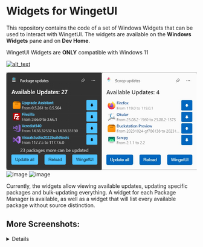 # Widgets for WingetUI

This repository contains the code of a set of Windows Widgets that can be used to interact with WingetUI. The widgets are available on the **Windows Widgets** pane and on **Dev Home**.

WingetUI Widgets are **ONLY** compatible with Windows 11

[<img alt="alt_text" width="240px" src="https://get.microsoft.com/images/en-us%20dark.svg" href=""/>](https://www.microsoft.com/store/apps/9NB9M5KZ8SLX) 



<img src="banner.png" width=800px></img>
![image](https://github.com/marticliment/WingetUI-Widgets/assets/53119851/6e4ecd34-5a7e-4dca-a32b-d6629663b095)
![image](https://github.com/marticliment/WingetUI-Widgets/assets/53119851/f0627589-9c59-4b0a-8319-08fad8f0f5ae)


Currently, the widgets allow viewing available updates, updating specific packages and bulk-updating everything. A widget for each Package Manager is available, as well as a widget that will list every available package without source distinction.



## More Screenshots:
<details>
<img src="src/Package/Images/WidgetCovers/winget_dark.png" width=400px></img>
<img src="src/Package/Images/WidgetCovers/winget_light.png" width=400px></img>

<img src="src/Package/Images/WidgetCovers/scoop_dark.png" width=400px></img>
<img src="src/Package/Images/WidgetCovers/scoop_light.png" width=400px></img>

<img src="src/Package/Images/WidgetCovers/choco_dark.png" width=400px></img>
<img src="src/Package/Images/WidgetCovers/choco_light.png" width=400px></img>

<img src="src/Package/Images/WidgetCovers/pip_dark.png" width=400px></img>
<img src="src/Package/Images/WidgetCovers/pip_light.png" width=400px></img>

<img src="src/Package/Images/WidgetCovers/npm_dark.png" width=400px></img>
<img src="src/Package/Images/WidgetCovers/npm_light.png" width=400px></img>

<img src="src/Package/Images/WidgetCovers/dotnet_dark.png" width=400px></img>
<img src="src/Package/Images/WidgetCovers/dotnet_light.png" width=400px></img>


</details>
<br><br>
